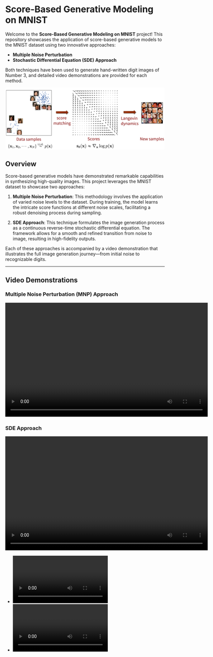 # Score-Based Generative Modeling on MNIST

Welcome to the **Score-Based Generative Modeling on MNIST** project! This repository showcases the application of score-based generative models to the MNIST dataset using two innovative approaches:
- **Multiple Noise Perturbation**
- **Stochastic Differential Equation (SDE) Approach**

Both techniques have been used to generate hand-written digit images of Number 3, and detailed video demonstrations are provided for each method.

![MNIST Generative Model](./assets/smld.jpg)

## Overview

Score-based generative models have demonstrated remarkable capabilities in synthesizing high-quality images. This project leverages the MNIST dataset to showcase two approaches:

1. **Multiple Noise Perturbation**: This methodology involves the application of varied noise levels to the dataset. During training, the model learns the intricate score functions at different noise scales, facilitating a robust denoising process during sampling.
   
2. **SDE Approach**: This technique formulates the image generation process as a continuous reverse-time stochastic differential equation. The framework allows for a smooth and refined transition from noise to image, resulting in high-fidelity outputs.

Each of these approaches is accompanied by a video demonstration that illustrates the full image generation journey—from initial noise to recognizable digits.

---

## Video Demonstrations

### Multiple Noise Perturbation (MNP) Approach

<video width="640" height="360" controls>
  <source src="./assets/MNP.mp4" type="video/mp4">
  Your browser does not support the video tag.
</video>

### SDE Approach

<video width="640" height="360" controls>
  <source src="./assets/SDE.mp4" type="video/mp4">
  Your browser does not support the video tag.
</video>

- ![Multiple Noise Perturbation Video](assets/MNP.mp4)
- ![SDE Approach Video](assets/SDE.mp4)
